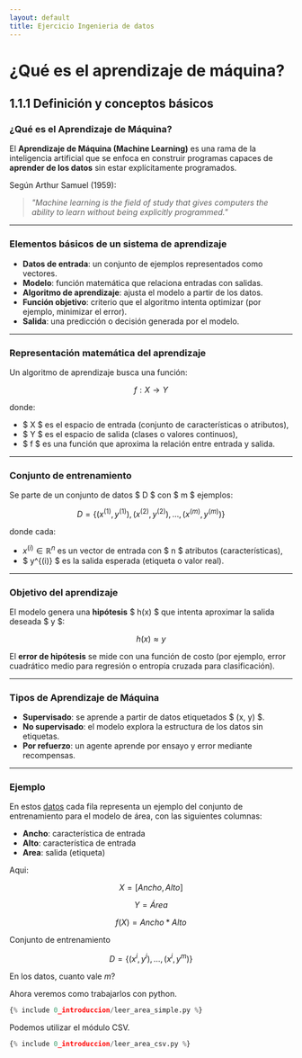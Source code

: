 ```yaml
---
layout: default
title: Ejercicio Ingenieria de datos
---
```

# ¿Qué es el aprendizaje de máquina?

## 1.1.1 Definición y conceptos básicos

### ¿Qué es el Aprendizaje de Máquina?

El **Aprendizaje de Máquina (Machine Learning)** es una rama de la inteligencia artificial que se enfoca en construir programas capaces de **aprender de los datos** sin estar explícitamente programados.

Según Arthur Samuel (1959):

> *"Machine learning is the field of study that gives computers the ability to learn without being explicitly programmed."*

---

### Elementos básicos de un sistema de aprendizaje

- **Datos de entrada**: un conjunto de ejemplos representados como vectores.
- **Modelo**: función matemática que relaciona entradas con salidas.
- **Algoritmo de aprendizaje**: ajusta el modelo a partir de los datos.
- **Función objetivo**: criterio que el algoritmo intenta optimizar (por ejemplo, minimizar el error).
- **Salida**: una predicción o decisión generada por el modelo.

---

### Representación matemática del aprendizaje

Un algoritmo de aprendizaje busca una función:

$$
f : X \rightarrow Y
$$

donde:
- $ X $ es el espacio de entrada (conjunto de características o atributos),
- $ Y $ es el espacio de salida (clases o valores continuos),
- $ f $ es una función que aproxima la relación entre entrada y salida.

---

### Conjunto de entrenamiento

Se parte de un conjunto de datos $ D $ con $ m $ ejemplos:

$$
D = \{ (x^{(1)}, y^{(1)}), (x^{(2)}, y^{(2)}), \ldots, (x^{(m)}, y^{(m)}) \}
$$

donde cada:
- $x^{(i)} \in \mathbb{R}^n$ es un vector de entrada con $ n $ atributos (características),
- $ y^{(i)} $ es la salida esperada (etiqueta o valor real).

---

### Objetivo del aprendizaje

El modelo genera una **hipótesis** $ h(x) $ que intenta aproximar la salida deseada $ y $:

$$
h(x) \approx y
$$

El **error de hipótesis** se mide con una función de costo (por ejemplo, error cuadrático medio para regresión o entropía cruzada para clasificación).

---

### Tipos de Aprendizaje de Máquina

- **Supervisado**: se aprende a partir de datos etiquetados $ (x, y) $.
- **No supervisado**: el modelo explora la estructura de los datos sin etiquetas.
- **Por refuerzo**: un agente aprende por ensayo y error mediante recompensas.

---

### Ejemplo

En estos [datos](/datos/area_dataset.csv) cada fila representa un ejemplo del conjunto de entrenamiento para el modelo de área, con las siguientes columnas:

- **Ancho**: característica de entrada
- **Alto**: característica de entrada
- **Area**: salida (etiqueta)

Aqui:

$$
X = [Ancho, Alto]
$$

$$
Y = Área
$$

$$
f(X) = Ancho * Alto
$$

Conjunto de entrenamiento 

$$
D = \{(x^{i}, y^{i}), \ldots ,(x^{i}, y^{m})\}
$$

En los datos, cuanto vale $m$?

Ahora veremos como trabajarlos con python.
```python
{% include 0_introduccion/leer_area_simple.py %}
```

Podemos utilizar el módulo CSV.
```python
{% include 0_introduccion/leer_area_csv.py %}
```

